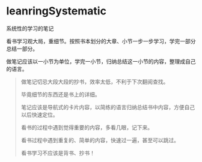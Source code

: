 # leanringSystematic
系统性的学习的笔记

看书学习观大局，重细节。按照书本划分的大章、小节一步一步学习，学完一部分总结一部分。

做笔记应该以一小节为单位，学完一小节，归纳总结这一小节的内容，整理成自己的语言。

> 做笔记切忌大段大段的抄书，效率太低，不利于下次翻阅查找。
>
> 毕竟细节的东西还是书上的详细。
>
> 笔记应该是导航式的卡片内容，以简练的语言归纳总结书中内容，方便自己以后快速定位。
>
> 看书的过程中遇到觉得重要的内容，多看几眼，记下来。
>
> 看书过程中遇到重复的、简单的内容，快速过一遍，甚至可以跳过。
>
> 看书学习不应该是背书、抄书！
